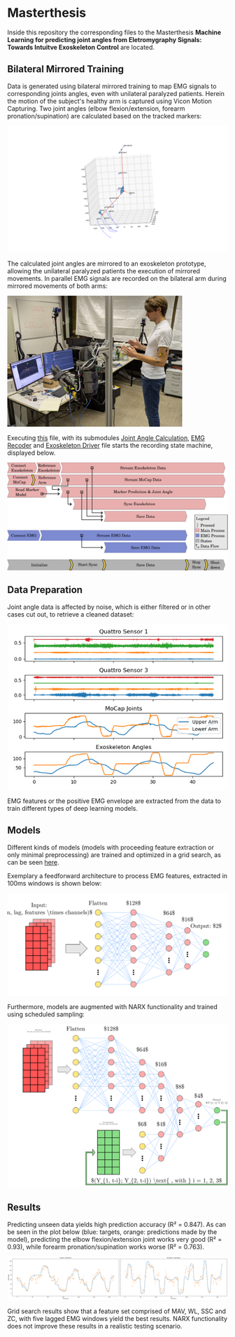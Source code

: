 # Masterthesis

Inside this repository the corresponding files to the Masterthesis **Machine Learning for predicting joint angles from
Eletromygraphy Signals: Towards Intuitve Exoskeleton Control** are located. 

## Bilateral Mirrored Training 

Data is generated using bilateral mirrored training to map EMG signals to corresponding joints angles, even 
with unilateral paralyzed patients. Herein the motion of the subject's healthy arm is captured using 
Vicon Motion Capturing. Two joint angles (elbow flexion/extension, forearm pronation/supination) are calculated 
based on the tracked markers: 

![xy](./img/AngleCalc.png)

The calculated joint angles are mirrored to an exoskeleton prototype, allowing the unilateral paralyzed 
patients the execution of mirrored movements.  In parallel EMG signals are recorded on the bilateral arm during mirrored 
movements of both arms: 

<!---
![Data Recording Healthy Subject with EMG Sensors attached left, Mocap Markers right and nearby exoskeleton](./img/healthyRec.jpg)
-->

<img src="./img/healthyRec.jpg" alt="drawing" width="400"/>

Executing [this](data_rec.py) file, with its submodules [Joint Angle Calculation](ViconMoCap.py), [EMG Recoder](EMGRecorder.py) and [Exoskeleton Driver](OrthosisMotorController) 
file starts the recording state machine, displayed below. 

![State Machine Diagram](./img/drawing.svg)

## Data Preparation 

Joint angle data is affected by noise, which is either filtered or in other cases cut out, to retrieve a
cleaned dataset: 

![xy](./img/Results.png)

EMG features or the positive EMG envelope are extracted from the data to train different types of deep learning models. 

## Models

Different kinds of models (models with proceeding feature extraction or only minimal preprocessing) are trained 
and optimized in a grid search, as can be seen [here](JointAnglePrediction.ipynb). 

Exemplary a feedforward architecture to process EMG features, extracted in 100ms windows is shown below: 

![xy](./img/feat_nn.svg)

Furthermore, models are augmented with NARX functionality and trained using scheduled sampling: 

![xy](./img/narx_feat_nn%20.svg)

## Results 

Predicting unseen data yields high prediction accuracy (R² = 0.847). As can be seen in the plot below 
(blue: targets, orange: predictions made by the model), predicting the 
elbow flexion/extension joint works very good (R² = 0.93), while forearm pronation/supination 
works worse (R² = 0.763).

![xy](./img/FinalRes.png)

Grid search results show that a feature set comprised of MAV, WL, SSC and ZC, with five lagged EMG windows 
yield the best results. NARX functionality does not improve these results in a realistic testing scenario. 



